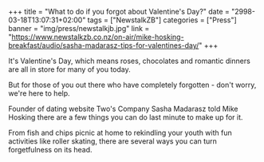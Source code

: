 +++
title = "What to do if you forgot about Valentine's Day?"
date = "2998-03-18T13:07:31+02:00"
tags = ["NewstalkZB"]
categories = ["Press"]
banner = "img/press/newstalkjb.jpg"
link = "https://www.newstalkzb.co.nz/on-air/mike-hosking-breakfast/audio/sasha-madarasz-tips-for-valentines-day/"
+++

It's Valentine's Day, which means roses, chocolates and romantic dinners are all in store for many of you today.

But for those of you out there who have completely forgotten - don't worry, we're here to help.

Founder of dating website Two's Company Sasha Madarasz told Mike Hosking there are a few things you can do last minute to make up for it.

From fish and chips picnic at home to rekindling your youth with fun activities like roller skating, there are several ways you can turn forgetfulness on its head.
